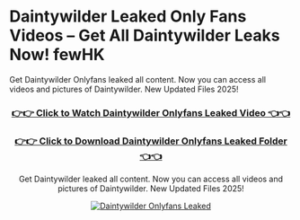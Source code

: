 # Daintywilder Leaked Only Fans Videos – Get All Daintywilder Leaks Now! fewHK

Get Daintywilder Onlyfans leaked all content. Now you can access all videos and pictures of Daintywilder. New Updated Files 2025!  
<div align="center">
  
### [👉👉 Click to Watch Daintywilder Onlyfans Leaked Video 👈👈](https://links2leaks.com/daintywilder)  
### [👉👉 Click to Download Daintywilder Onlyfans Leaked Folder 👈👈](https://links2leaks.com/daintywilder)  

Get Daintywilder leaked all content. Now you can access all videos and pictures of Daintywilder. New Updated Files 2025!  

[![Daintywilder Onlyfans Leaked](https://i.ibb.co/93hzkbrt/l2l.gif)](https://links2leaks.com/daintywilder)  

</div>
